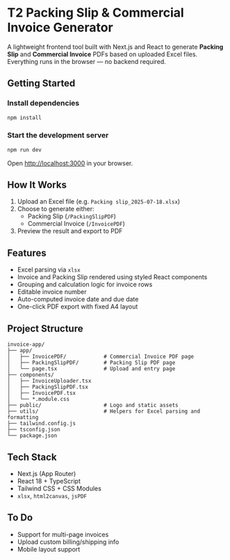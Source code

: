 # T2 Packing Slip & Commercial Invoice Generator

A lightweight frontend tool built with Next.js and React to generate **Packing Slip** and **Commercial Invoice** PDFs based on uploaded Excel files. Everything runs in the browser — no backend required.

## Getting Started

### Install dependencies

```bash
npm install
```

### Start the development server

```bash
npm run dev
```

Open [http://localhost:3000](http://localhost:3000) in your browser.

## How It Works

1. Upload an Excel file (e.g. `Packing slip_2025-07-18.xlsx`)
2. Choose to generate either:
   - Packing Slip (`/PackingSlipPDF`)
   - Commercial Invoice (`/InvoicePDF`)
3. Preview the result and export to PDF

## Features

- Excel parsing via `xlsx`
- Invoice and Packing Slip rendered using styled React components
- Grouping and calculation logic for invoice rows
- Editable invoice number
- Auto-computed invoice date and due date
- One-click PDF export with fixed A4 layout

## Project Structure

```
invoice-app/
├── app/
│   ├── InvoicePDF/            # Commercial Invoice PDF page
│   ├── PackingSlipPDF/        # Packing Slip PDF page
│   └── page.tsx               # Upload and entry page
├── components/
│   ├── InvoiceUploader.tsx
│   ├── PackingSlipPDF.tsx
│   ├── InvoicePDF.tsx
│   └── *.module.css
├── public/                    # Logo and static assets
├── utils/                     # Helpers for Excel parsing and formatting
├── tailwind.config.js
├── tsconfig.json
└── package.json
```

## Tech Stack

- Next.js (App Router)
- React 18 + TypeScript
- Tailwind CSS + CSS Modules
- `xlsx`, `html2canvas`, `jsPDF`

## To Do

- Support for multi-page invoices
- Upload custom billing/shipping info
- Mobile layout support